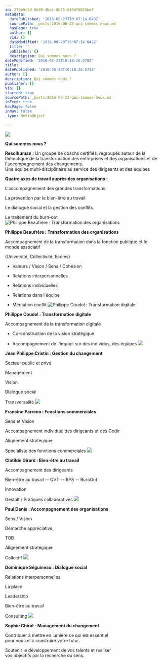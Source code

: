 ```yaml
---
id: 279b9c5d-0b69-4bac-8b55-d104f682bbe7
metadata:
  datePublished: '2016-08-23T10:07:14.649Z'
  sourcePath: _posts/2016-08-23-qui-sommes-nous.md
  hasPage: true
  author: []
  via: {}
  dateModified: '2016-08-23T10:07:14.649Z'
  title: ''
  publisher: {}
  description: Qui sommes nous ?
dateModified: '2016-08-23T10:18:26.078Z'
title: ''
datePublished: '2016-08-23T10:18:26.671Z'
author: []
description: Qui sommes nous ?
publisher: {}
via: {}
starred: true
sourcePath: _posts/2016-08-23-qui-sommes-nous.md
inFeed: true
hasPage: false
inNav: false
_type: MediaObject

---
```

![](https://the-grid-user-content.s3-us-west-2.amazonaws.com/8b571c5b-a4a3-4bad-af1d-42bdd43b28fb.jpg)

**Qui sommes nous ?**

**Resolhuman** : Un groupe de coachs certifiés, regroupés autour de la thématique de la transformation des entreprises et des organisations et de l'accompagnement des changements.   
Une équipe multi-disciplinaire au service des dirigeants et des équipes

**Quatre axes de travail auprès des organisations :**

L'accompagnement des grandes transformations

La prévention par le bien-être au travail

Le dialogue social et la gestion des conflits

Le traitement du burn-out
![Philippe Beaufrère : Transformation des organisations](https://the-grid-user-content.s3-us-west-2.amazonaws.com/346c63cb-9437-439c-b4d6-62a2357d66fa.jpg)

**Philippe Beaufrère : Transformation des organisations**

Accompagnement de la transformation dans la fonction publique et le monde associatif

(Université, Collectivité, Ecoles)

- Valeurs / Vision / Sens / Cohésion

- Relations interpersonnelles

- Relations individuelles

- Relations dans l'équipe

- Médiation conflit
![Philippe Coudol : Transformation digitale](https://the-grid-user-content.s3-us-west-2.amazonaws.com/2da0bebf-1932-4ed5-a0c0-f2e41d4f5ecb.jpg)

**Philippe Coudol : Transformation digitale**

Accompagnement de la transformation digitale

- Co-construction de la vision stratégique

- Accompagnement de l'impact sur des individus, des équipes
![](https://the-grid-user-content.s3-us-west-2.amazonaws.com/f842dd96-b52d-42a2-b12d-96de80e1e832.jpg)

**Jean Philippe Cristin : Gestion du changement**

Secteur public et privé

Management

Vision

Dialogue social

Transversalité
![](https://the-grid-user-content.s3-us-west-2.amazonaws.com/b0b5ef82-0798-4760-af59-eb4bb5ada40d.jpg)

**Francine Parreno : Fonctions commerciales**

Sens et Vision

Accompagnement individuel des dirigeants et des Codir

Alignement stratégique

Spécialiste des fonctions commerciales
![](https://the-grid-user-content.s3-us-west-2.amazonaws.com/c67ccc03-649c-4efd-a683-c502a1f9ed24.jpg)

**Clotilde Girard : Bien-être au travail**

Accompagnement des dirigeants

Bien-être au travail -- QVT -- RPS -- BurnOut

Innovation

Gestalt / Pratiques collaboratives
![](https://the-grid-user-content.s3-us-west-2.amazonaws.com/f42314c8-ce06-4bf8-9d47-cc66d054ccba.jpg)

**Paul Denis : Accompagnement des organisations**

Sens / Vision

Démarche appréciative,

TOB

Alignement stratégique

Collectif
![](https://the-grid-user-content.s3-us-west-2.amazonaws.com/69c1cdb3-8234-4d43-9e83-2d85bb81b52d.jpg)

**Dominique Séguineau : Dialogue social**

Relations interpersonnelles

La place

Leadership

Bien-être au travail

Consulting
![](https://the-grid-user-content.s3-us-west-2.amazonaws.com/009beac6-47db-49d3-80d7-0b8d1da89f54.jpg)

**Sophie Chirat** : **Management du changement**

Contribuer à mettre en lumière ce qui est essentiel  
pour vous et à construire votre futur.

Soutenir le développement de vos talents et réaliser  
vos objectifs par la recherche du sens.